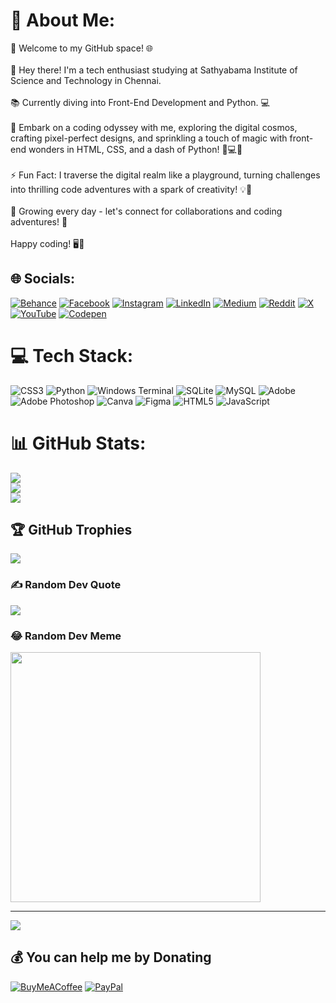 # 💫 About Me:
🚀 Welcome to my GitHub space! 🌐<br><br>👋 Hey there! I'm a tech enthusiast studying at Sathyabama Institute of Science and Technology in Chennai. <br><br>📚 Currently diving into Front-End Development and Python. 💻<br><br>🔭 Embark on a coding odyssey with me, exploring the digital cosmos, crafting pixel-perfect designs, and sprinkling a touch of magic with front-end wonders in HTML, CSS, and a dash of Python! 🌌💻✨<br><br>⚡ Fun Fact: I traverse the digital realm like a playground, turning challenges into thrilling code adventures with a spark of creativity! 💡🚀
<br><br>🌱 Growing every day - let's connect for collaborations and coding adventures! 🚧<br><br>Happy coding! 🖥️💙


## 🌐 Socials:
[![Behance](https://img.shields.io/badge/Behance-1769ff?logo=behance&logoColor=white)](https://behance.net/lgrock007) [![Facebook](https://img.shields.io/badge/Facebook-%231877F2.svg?logo=Facebook&logoColor=white)](https://facebook.com/lgrock007) [![Instagram](https://img.shields.io/badge/Instagram-%23E4405F.svg?logo=Instagram&logoColor=white)](https://instagram.com/lgrock007) [![LinkedIn](https://img.shields.io/badge/LinkedIn-%230077B5.svg?logo=linkedin&logoColor=white)](https://linkedin.com/in/lgrock007) [![Medium](https://img.shields.io/badge/Medium-12100E?logo=medium&logoColor=white)](https://medium.com/@lgrock007) [![Reddit](https://img.shields.io/badge/Reddit-%23FF4500.svg?logo=Reddit&logoColor=white)](https://reddit.com/user/lgrock007) [![X](https://img.shields.io/badge/X-black.svg?logo=X&logoColor=white)](https://x.com/lgrock007) [![YouTube](https://img.shields.io/badge/YouTube-%23FF0000.svg?logo=YouTube&logoColor=white)](https://youtube.com/@lgrock007) [![Codepen](https://img.shields.io/badge/Codepen-000000?style=for-the-badge&logo=codepen&logoColor=white)](https://codepen.io/lgrock007) 

# 💻 Tech Stack:
![CSS3](https://img.shields.io/badge/css3-%231572B6.svg?style=for-the-badge&logo=css3&logoColor=white) ![Python](https://img.shields.io/badge/python-3670A0?style=for-the-badge&logo=python&logoColor=ffdd54) ![Windows Terminal](https://img.shields.io/badge/Windows%20Terminal-%234D4D4D.svg?style=for-the-badge&logo=windows-terminal&logoColor=white) ![SQLite](https://img.shields.io/badge/sqlite-%2307405e.svg?style=for-the-badge&logo=sqlite&logoColor=white) ![MySQL](https://img.shields.io/badge/mysql-%2300000f.svg?style=for-the-badge&logo=mysql&logoColor=white) ![Adobe](https://img.shields.io/badge/adobe-%23FF0000.svg?style=for-the-badge&logo=adobe&logoColor=white) ![Adobe Photoshop](https://img.shields.io/badge/adobe%20photoshop-%2331A8FF.svg?style=for-the-badge&logo=adobe%20photoshop&logoColor=white) ![Canva](https://img.shields.io/badge/Canva-%2300C4CC.svg?style=for-the-badge&logo=Canva&logoColor=white) ![Figma](https://img.shields.io/badge/figma-%23F24E1E.svg?style=for-the-badge&logo=figma&logoColor=white) ![HTML5](https://img.shields.io/badge/html5-%23E34F26.svg?style=for-the-badge&logo=html5&logoColor=white) ![JavaScript](https://img.shields.io/badge/javascript-%23323330.svg?style=for-the-badge&logo=javascript&logoColor=%23F7DF1E)
# 📊 GitHub Stats:
![](https://github-readme-stats.vercel.app/api?username=lgrock007&theme=dark&hide_border=false&include_all_commits=true&count_private=true)<br/>
![](https://github-readme-streak-stats.herokuapp.com/?user=lgrock007&theme=dark&hide_border=false)<br/>
![](https://github-readme-stats.vercel.app/api/top-langs/?username=lgrock007&theme=dark&hide_border=false&include_all_commits=true&count_private=true&layout=compact)

## 🏆 GitHub Trophies
![](https://github-profile-trophy.vercel.app/?username=lgrock007&theme=radical&no-frame=true&no-bg=true&margin-w=4)

### ✍️ Random Dev Quote
![](https://quotes-github-readme.vercel.app/api?type=horizontal&theme=dark)


### 😂 Random Dev Meme
<img src='https://randommeme-five.vercel.app/' style="height: 400px;"/>

---
[![](https://visitcount.itsvg.in/api?id=lgrock007&icon=0&color=0)](https://visitcount.itsvg.in)

  ## 💰 You can help me by Donating
  [![BuyMeACoffee](https://img.shields.io/badge/Buy%20Me%20a%20Coffee-ffdd00?style=for-the-badge&logo=buy-me-a-coffee&logoColor=black)](https://buymeacoffee.com/lgrock007) [![PayPal](https://img.shields.io/badge/PayPal-00457C?style=for-the-badge&logo=paypal&logoColor=white)](https://paypal.me/lgrock007) 

  
<!-- Proudly created with GPRM ( https://gprm.itsvg.in ) -->
